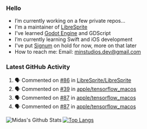 ### Hello

- I’m currently working on a few private repos...
- I'm a maintainer of [LibreSprite](https://github.com/LibreSprite/LibreSprite)
- I've learned [Godot Engine](https://godotengine.org/) and GDScript
- I’m currently learning Swift and iOS development
- I've put [Signum](https://github.com/MintStudios/Signum) on hold for now, more on that later
- How to reach me: Email: minstudios.dev@gmail.com

### Latest GitHub Activity
<!--START_SECTION:activity-->

1. 🗣 Commented on [#86](https://github.com/LibreSprite/LibreSprite/issues/86) in [LibreSprite/LibreSprite](https://github.com/LibreSprite/LibreSprite)
2. 🗣 Commented on [#39](https://github.com/apple/tensorflow_macos/issues/39) in [apple/tensorflow_macos](https://github.com/apple/tensorflow_macos)
3. 🗣 Commented on [#87](https://github.com/apple/tensorflow_macos/issues/87) in [apple/tensorflow_macos](https://github.com/apple/tensorflow_macos)
4. 🗣 Commented on [#87](https://github.com/apple/tensorflow_macos/issues/87) in [apple/tensorflow_macos](https://github.com/apple/tensorflow_macos)
<!--END_SECTION:activity-->

<img align="left" alt="Midas's Github Stats" src="https://github-readme-stats.vercel.app/api?username=MintStudios&show_icons=true&hide_border=true&count_private=true&theme=radical" />

[![Top Langs](https://github-readme-stats.vercel.app/api/top-langs/?username=MintStudios&hide_border=true&count_private=true&theme=radical)](https://github.com/anuraghazra/github-readme-stats)

